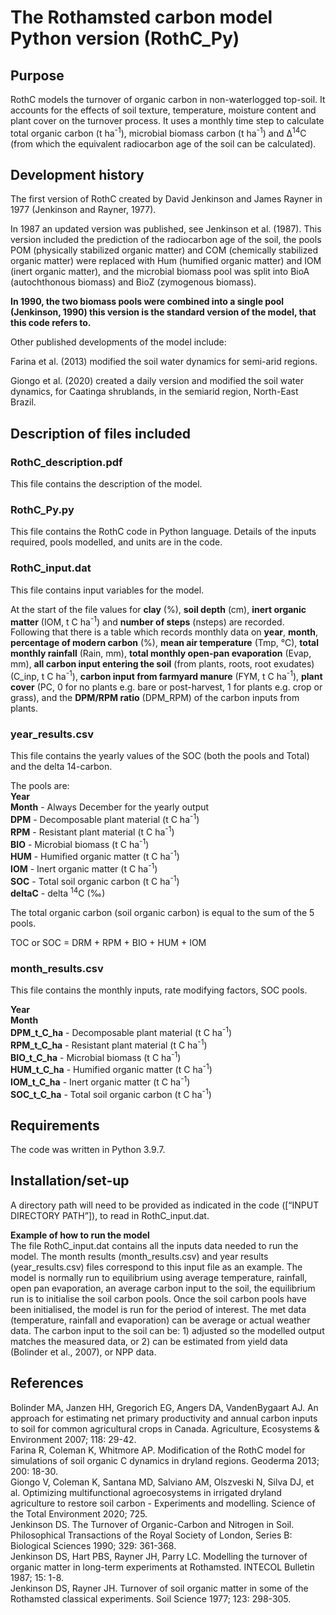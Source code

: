 # The Rothamsted carbon model Python version (RothC_Py)

## Purpose

RothC models the turnover of organic carbon in non-waterlogged top-soil.  It accounts for the effects of soil texture, temperature, moisture content and plant cover on the turnover process. It uses a monthly time step to calculate total organic carbon (t ha<sup>-1</sup>), microbial biomass carbon (t ha<sup>-1</sup>) and Δ<sup>14</sup>C (from which the equivalent radiocarbon age of the soil can be calculated). 

## Development history

The first version of RothC created by David Jenkinson and James Rayner in 1977 (Jenkinson and Rayner, 1977).

In 1987 an updated version was published, see Jenkinson et al. (1987).  This version included the prediction of the radiocarbon age of the soil, the pools POM (physically stabilized organic matter) and COM (chemically stabilized organic matter) were replaced with Hum (humified organic matter) and IOM (inert organic matter), and the microbial biomass pool was split into BioA (autochthonous biomass) and BioZ (zymogenous biomass).  

**In 1990, the two biomass pools were combined into a single pool (Jenkinson, 1990) this version is the standard version of the model, that this code refers to.**

Other published developments of the model include:

Farina et al. (2013) modified the soil water dynamics for semi-arid regions.

Giongo et al. (2020) created a daily version and modified the soil water dynamics, for Caatinga shrublands, in the semiarid region, North-East Brazil.

 
## Description of files included

### RothC_description.pdf
This file contains the description of the model.


### RothC_Py.py
This file contains the RothC code in Python language. Details of the inputs required, pools modelled, and units are in the code.


### RothC_input.dat  
This file contains input variables for the model.  

At the start of the file values for **clay** (%), **soil depth** (cm), **inert organic matter** (IOM, t C ha<sup>-1</sup>) and **number of steps** (nsteps) are recorded.  
Following that there is a table which records monthly data on **year**, **month**, **percentage of modern carbon**  (%), **mean air temperature** (Tmp, °C), **total monthly rainfall** (Rain, mm), **total monthly open-pan evaporation** (Evap, mm), **all carbon input entering the soil** (from plants, roots, root exudates) (C_inp, t C ha<sup>-1</sup>), **carbon input from farmyard manure** (FYM, t C ha<sup>-1</sup>), **plant cover** (PC, 0 for no plants e.g. bare or post-harvest, 1 for plants e.g. crop or grass), and the **DPM/RPM ratio** (DPM_RPM) of the carbon inputs from plants.

### year_results.csv
This file contains the yearly values of the SOC (both the pools and Total) and the delta 14-carbon.

The pools are:  
**Year**  
**Month** 	- Always December for the yearly output  
**DPM** 	- Decomposable plant material (t C ha<sup>-1</sup>)  
**RPM** 	- Resistant plant material (t C ha<sup>-1</sup>)  
**BIO** 	- Microbial biomass (t C ha<sup>-1</sup>)  
**HUM**	- Humified organic matter (t C ha<sup>-1</sup>)  
**IOM** 	- Inert organic matter (t C ha<sup>-1</sup>)  
**SOC**	- Total soil organic carbon (t C ha<sup>-1</sup>)  
**deltaC** 	- delta <sup>14</sup>C (‰)  


The total organic carbon (soil organic carbon) is equal to the sum of the 5 pools. 

TOC or SOC = DRM + RPM + BIO + HUM + IOM 
     
### month_results.csv
This file contains the monthly inputs, rate modifying factors, SOC pools.

**Year**  
**Month**  
**DPM_t_C_ha**		- Decomposable plant material (t C ha<sup>-1</sup>)  
**RPM_t_C_ha**		- Resistant plant material (t C ha<sup>-1</sup>)  
**BIO_t_C_ha**		- Microbial biomass (t C ha<sup>-1</sup>)  
**HUM_t_C_ha**		- Humified organic matter (t C ha<sup>-1</sup>)  
**IOM_t_C_ha**		- Inert organic matter (t C ha<sup>-1</sup>)  
**SOC_t_C_ha**		- Total soil organic carbon (t C ha<sup>-1</sup>)  

## Requirements
The code was written in Python 3.9.7.

## Installation/set-up

A directory path will need to be provided as indicated in the code ([“INPUT DIRECTORY PATH”]), to read in RothC_input.dat. 

**Example of how to run the model**  
The file RothC_input.dat contains all the inputs data needed to run the model. The month results (month_results.csv) and year results (year_results.csv) files correspond to this input file as an example. 
The model is normally run to equilibrium using average temperature, rainfall, open pan evaporation, an average carbon input to the soil, the equilibrium run is to initialise the soil carbon pools. Once the soil carbon pools have been initialised, the model is run for the period of interest. The met data (temperature, rainfall and evaporation) can be average or actual weather data. The carbon input to the soil can be: 1) adjusted so the modelled output matches the measured data, or 2) can be estimated from yield data (Bolinder et al., 2007), or NPP data.  


## References

Bolinder MA, Janzen HH, Gregorich EG, Angers DA, VandenBygaart AJ. An approach for estimating net primary productivity and annual carbon inputs to soil for common agricultural crops in Canada. Agriculture, Ecosystems & Environment 2007; 118: 29-42.  
Farina R, Coleman K, Whitmore AP. Modification of the RothC model for simulations of soil organic C dynamics in dryland regions. Geoderma 2013; 200: 18-30.  
Giongo V, Coleman K, Santana MD, Salviano AM, Olszveski N, Silva DJ, et al. Optimizing multifunctional agroecosystems in irrigated dryland agriculture to restore soil carbon - Experiments and modelling. Science of the Total Environment 2020; 725.  
Jenkinson DS. The Turnover of Organic-Carbon and Nitrogen in Soil. Philosophical Transactions of the Royal Society of London, Series B: Biological Sciences 1990; 329: 361-368.  
Jenkinson DS, Hart PBS, Rayner JH, Parry LC. Modelling the turnover of organic matter in long-term experiments at Rothamsted. INTECOL Bulletin 1987; 15: 1-8.  
Jenkinson DS, Rayner JH. Turnover of soil organic matter in some of the Rothamsted classical experiments. Soil Science 1977; 123: 298-305.  

